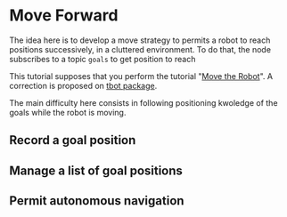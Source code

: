 # Move Forward

The idea here is to develop a move strategy to permits a robot to reach positions successively, in a cluttered environment.
To do that, the node subscribes to a topic `goals` to get position to reach 

This tutorial supposes that you perform the tutorial "[Move the Robot](1.2-move.md)". A correction is proposed on [tbot package](https://bitbucket.org/imt-mobisyst/mb6-tbot/src/master/tbot_pytools/tbot_pytools/reactive_move.py).

The main difficulty here consists in following positioning kwoledge of the goals while the robot is moving.

## Record a goal position


## Manage a list of goal positions


## Permit autonomous navigation 
